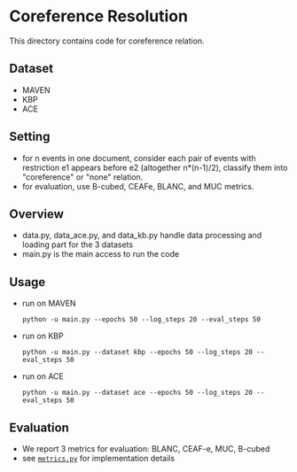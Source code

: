 # Coreference Resolution
This directory contains code for coreference relation.
## Dataset
- MAVEN
- KBP
- ACE

## Setting
- for n events in one document, consider each pair of events with restriction e1 appears before e2 (altogether n*(n-1)/2), classify them into "coreference" or "none" relation.
- for evaluation, use B-cubed, CEAFe, BLANC, and MUC metrics.

## Overview
- data.py, data_ace.py, and data_kb.py handle data processing and loading part for the 3 datasets
- main.py is the main access to run the code

## Usage
- run on MAVEN
    ```shell
    python -u main.py --epochs 50 --log_steps 20 --eval_steps 50
    ```
- run on KBP
    ```shell
    python -u main.py --dataset kbp --epochs 50 --log_steps 20 --eval_steps 50
    ```
- run on ACE
    ```shell
    python -u main.py --dataset ace --epochs 50 --log_steps 20 --eval_steps 50
    ```

## Evaluation
- We report 3 metrics for evaluation: BLANC, CEAF-e, MUC, B-cubed
- see [`metrics.py`](metrics.py) for implementation details